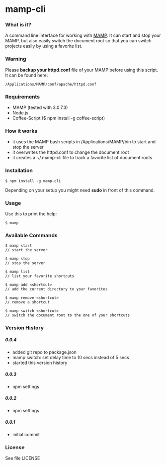 # mamp-cli

### What is it?

A command line interface for working with [MAMP](https://www.mamp.info/de/). It can start and stop your MAMP, but also easily switch the document root so that you can switch projects easily by using a favorite list.

### Warning

Please __backup your httpd.conf__ file of your MAMP before using this script. It can be found here:

    /Applications/MAMP/conf/apache/httpd.conf

### Requirements

- MAMP (tested with 3.0.7.3)
- Node.js
- Coffee-Script ($ npm install -g coffee-script)

### How it works

- it uses the MAMP bash scripts in /Applications/MAMP/bin to start and stop the server
- it overwrites the httpd.conf to change the document root
- it creates a ~/.mamp-cli file to track a favorite list of document roots

### Installation

    $ npm install -g mamp-cli

Depending on your setup you might need __sudo__ in front of this command.

### Usage

Use this to print the help:

    $ mamp

### Available Commands

    $ mamp start
    // start the server

    $ mamp stop
    // stop the server

    $ mamp list
    // list your favorite shortcuts

    $ mamp add <shortcut>
    // add the current directory to your favorites

    $ mamp remove <shortcut>
    // remove a shortcut

    $ mamp switch <shortcut>
    // switch the document root to the one of your shortcuts

### Version History

##### 0.0.4

- added git repo to package.json
- mamp switch: set delay time to 10 secs instead of 5 secs
- started this version history

##### 0.0.3

- npm settings

##### 0.0.2

- npm settings

##### 0.0.1

- initial commit

### License

See file LICENSE